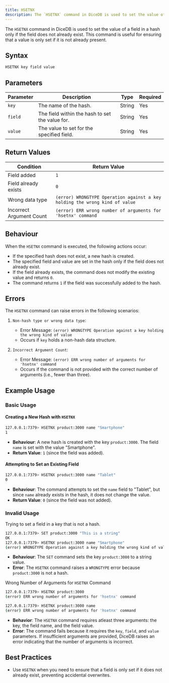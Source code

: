 ```yaml
---
title: HSETNX
description: The `HSETNX` command in DiceDB is used to set the value of a field in a hash only if the field does not already exist. This command is useful for ensuring that a value is only set if it is not already present.
---
```


The `HSETNX` command in DiceDB is used to set the value of a field in a hash only if the field does not already exist. This command is useful for ensuring that a value is only set if it is not already present.

## Syntax

```bash
HSETNX key field value
```

## Parameters

| Parameter | Description                                     | Type   | Required |
| --------- | ----------------------------------------------- | ------ | -------- |
| `key`     | The name of the hash.                           | String | Yes      |
| `field`   | The field within the hash to set the value for. | String | Yes      |
| `value`   | The value to set for the specified field.       | String | Yes      |

## Return Values

| Condition                | Return Value                                                                |
| ------------------------ | --------------------------------------------------------------------------- |
| Field added              | `1`                                                                         |
| Field already exists     | `0`                                                                         |
| Wrong data type          | `(error) WRONGTYPE Operation against a key holding the wrong kind of value` |
| Incorrect Argument Count | `(error) ERR wrong number of arguments for 'hsetnx' command`                |

## Behaviour

When the `HSETNX` command is executed, the following actions occur:

- If the specified hash does not exist, a new hash is created.
- The specified field and value are set in the hash only if the field does not already exist.
- If the field already exists, the command does not modify the existing value and returns `0`.
- The command returns `1` if the field was successfully added to the hash.

## Errors

The `HSETNX` command can raise errors in the following scenarios:

1. `Non-hash type or wrong data type`:

   - Error Message: `(error) WRONGTYPE Operation against a key holding the wrong kind of value`
   - Occurs if `key` holds a non-hash data structure.

2. `Incorrect Argument Count`:

   - Error Message: `(error) ERR wrong number of arguments for 'hsetnx' command`
   - Occurs if the command is not provided with the correct number of arguments (i.e., fewer than three).

## Example Usage

### Basic Usage

#### Creating a New Hash with `HSETNX`

```bash
127.0.0.1:7379> HSETNX product:3000 name "Smartphone"
1
```

- **Behaviour**: A new hash is created with the key `product:3000`. The field `name` is set with the value "Smartphone".
- **Return Value**: `1` (since the field was added).

#### Attempting to Set an Existing Field

```bash
127.0.0.1:7379> HSETNX product:3000 name "Tablet"
0
```

- **Behaviour**: The command attempts to set the `name` field to "Tablet", but since `name` already exists in the hash, it does not change the value.
- **Return Value**: `0` (since the field was not added).

### Invalid Usage

Trying to set a field in a key that is not a hash.

```bash
127.0.0.1:7379> SET product:3000 "This is a string"
OK
127.0.0.1:7379> HSETNX product:3000 name "Smartphone"
(error) WRONGTYPE Operation against a key holding the wrong kind of value
```

- **Behaviour**: The `SET` command sets the key `product:3000` to a string value.
- **Error**: The `HSETNX` command raises a `WRONGTYPE` error because `product:3000` is not a hash.

Wrong Number of Arguments for `HSETNX` Command

```bash
127.0.0.1:7379> HSETNX product:3000
(error) ERR wrong number of arguments for 'hsetnx' command

127.0.0.1:7379> HSETNX product:3000 name
(error) ERR wrong number of arguments for 'hsetnx' command
```

- **Behavior**: The `HSETNX` command requires atleast three arguments: the key, the field name, and the field value.
- **Error**: The command fails because it requires the `key`, `field`, and `value` parameters. If insufficient arguments are provided, DiceDB raises an error indicating that the number of arguments is incorrect.

## Best Practices

- Use `HSETNX` when you need to ensure that a field is only set if it does not already exist, preventing accidental overwrites.
